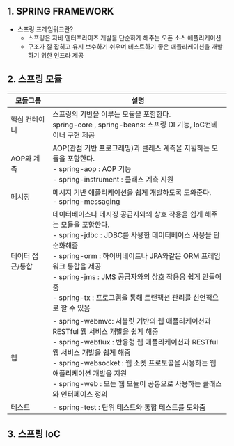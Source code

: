 ## 1. SPRING FRAMEWORK
- 스프링 프레임워크란?
   - 스프링은 자바 엔터프라이즈 개발을 단순하게 해주는 오픈 소스 애플리케이션
   - 구조가 잘 잡히고 유지 보수하기 쉬우며 테스트하기 좋은 애플리케이션을 개발하기 위한 인프라 제공
## 2. 스프링 모듈

|모듈그룹|설명|
|-------|----|
|핵심 컨테이너|스프링의 기반을 이루는 모듈을 포함한다. <br> spring-core , spring-beans: 스프링 DI 기능, IoC컨테이너 구현 제공|
|AOP와 계측|AOP(관점 기반 프로그래밍)과 클래스 계측을 지원하는 모듈을 포함한다. <br>- spring-aop : AOP 기능<br>- spring-instrument : 클래스 계측 지원|
|메시징| 메시지 기반 애플리케이션을 쉽게 개발하도록 도와준다. <br>- spring-messaging
|데이터 접근/통합| 데이터베이스나 메시징 공급자와의 상호 작용을 쉽게 해주는 모듈을 포함한다.<br>- spring-jdbc : JDBC를 사용한 데이터베이스 사용을 단순화해줌<br>- spring-orm : 하이버네이트나 JPA와같은 ORM 프레임워크 통합을 제공<br>- spring-jms : JMS 공급자와의 상호 작용응 쉽게 만들어줌<br>- spring-tx : 프로그램을 통해 트랜잭션 관리를 선언적으로 할 수 있음|
|웹|- spring-webmvc: 서블릿 기반의 웹 애플리케이션과 RESTful 웹 서비스 개발을 쉽게 해줌<br> - spring-webflux : 반응형 웹 애플리케이션과 RESTful 웹 서비스 개발을 쉽게 해줌<br> - spring-websocket : 웹 소켓 프로토콜을 사용하는 웹 애플리케이션 개발을 지원<br> - spring-web : 모든 웹 모듈이 공통으로 사용하는 클래스와 인터페이스 정의
|테스트|- spring-test : 단위 테스트와 통합 테스트를 도와줌|

## 3. 스프링 IoC 
